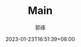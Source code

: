 ---
weight: 3
title: "Main"
date: 2023-01-23T16:51:39+08:00
lastmod: 2023-01-23T16:51:39+08:00
author: "郭琢"
authorLink: "https://dillonzq.com"
description: "这是描述"
images: []
resources:
- name: "featured-image"
  src: "featured-image.png"

tags: [""]
categories: [""]

lightgallery: true
draft: false
---